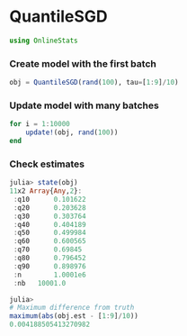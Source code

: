 
# QuantileSGD


````julia
using OnlineStats
````





### Create model with the first batch
````julia
obj = QuantileSGD(rand(100), tau=[1:9]/10)
````





### Update model with many batches
````julia
for i = 1:10000
    update!(obj, rand(100))
end
````





### Check estimates
````julia
julia> state(obj)
11x2 Array{Any,2}:
 :q10      0.101622
 :q20      0.203628
 :q30      0.303764
 :q40      0.404189
 :q50      0.499984
 :q60      0.600565
 :q70      0.69845 
 :q80      0.796452
 :q90      0.898976
 :n        1.0001e6
 :nb   10001.0     

julia> 
# Maximum difference from truth
maximum(abs(obj.est - [1:9]/10))
0.004188505413270982

````


